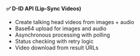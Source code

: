 #### ✅ D-ID API (Lip-Sync Videos)

- Create talking head videos from images + audio
- Base64 upload for images and audio
- Asynchronous processing with polling
- Status checking with retry logic
- Video download from result URLs
